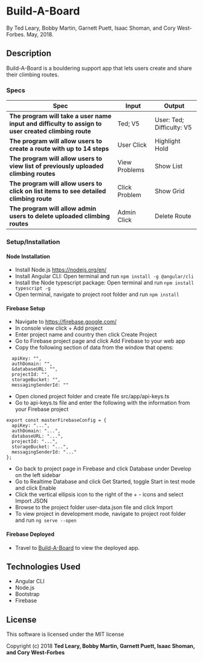 # Build-A-Board

By Ted Leary, Bobby Martin, Garnett Puett, Isaac Shoman, and Cory West-Forbes. May, 2018.

## Description

Build-A-Board is a bouldering support app that lets users create and share their climbing routes.

### Specs
| Spec | Input | Output |
| --- | --- | --- |
|**The program will take a user name input and difficulty to assign to user created climbing route**| Ted; V5 | User: Ted; Difficulty: V5 |
|**The program will allow users to create a route with up to 14 steps**| User Click | Highlight Hold |
|**The program will allow users to view list of previously uploaded climbing routes**| View Problems | Show List |
|**The program will allow users to click on list items to see detailed climbing route**| Click Problem | Show Grid |
|**The program will allow admin users to delete uploaded climbing routes**| Admin Click | Delete Route |

### Setup/Installation

#### Node Installation
* Install Node.js <a href="https://nodejs.org/en/">https://nodejs.org/en/</a>
* Install Angular CLI: Open terminal and run `npm install -g @angular/cli`
* Install the Node typescript package: Open terminal and run `npm install typescript -g`
* Open terminal, navigate to project root folder and run `npm install`

#### Firebase Setup
* Navigate to https://firebase.google.com/
* In console view click + Add project
* Enter project name and country then click Create Project
* Go to Firebase project page and click Add Firebase to your web app
* Copy the following section of data from the window that opens:<br>
```
  apiKey: "",
  authDomain: "",
  &databaseURL: "",
  projectId: "",
  storageBucket: "",
  messagingSenderId: ""
```
* Open cloned project folder and create file src/app/api-keys.ts
* Go to api-keys.ts file and enter the following with the information from your Firebase project
```
export const masterFirebaseConfig = {
  apiKey: "...",
  authDomain: "...",
  databaseURL: "...",
  projectId: "...",
  storageBucket: "...",
  messagingSenderId: "..."
};
```


* Go back to project page in Firebase and click Database under Develop on the left sidebar
* Go to Realtime Database and click Get Started, toggle Start in test mode and click Enable
* Click the vertical ellipsis icon to the right of the + - icons and select Import JSON
* Browse to the project folder user-data.json file and click Import
* To view project in development mode, navigate to project root folder and run `ng serve --open`

#### Firebase Deployed
* Travel to <a href="bouldering-generator.firebaseapp.com">Build-A-Board</a> to view the deployed app.


## Technologies Used

* Angular CLI
* Node.js
* Bootstrap
* Firebase

## License

This software is licensed under the MIT license

Copyright (c) 2018 **Ted Leary, Bobby Martin, Garnett Puett, Isaac Shoman, and Cory West-Forbes**
